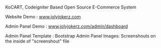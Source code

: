 KoCART, Codeigniter Based Open Source E-Commerce System

Website Demo : www.jolyjokerz.com

Admin Panel Demo : www.jolyjokerz.com/admin/dashboard


Admin Panel Template : Bootstrap Admin Panel
Images: Screenshouts  on the inside of "screenshout" file
